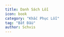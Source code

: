```yaml
---
title: Danh Sách Lỗi
icon: book
category: "Khắc Phục Lỗi"
tag: "Bắt Đầu"
author: Schvis
---
```


<AutoCatalog />
